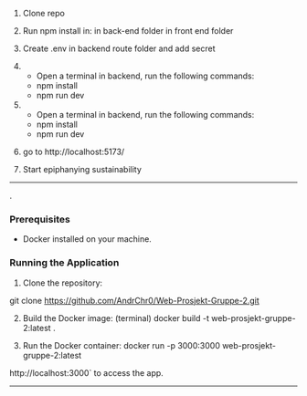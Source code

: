 1. Clone repo
2. Run npm install in:
   in back-end folder
   in front end folder
3. Create .env in backend route folder and add secret
4. - Open a terminal in backend, run the following commands:
   - npm install
   - npm run dev
5. - Open a terminal in backend, run the following commands:
   - npm install
   - npm run dev

6. go to http://localhost:5173/
7. Start epiphanying sustainability

---

.

### Prerequisites

- Docker installed on your machine.

### Running the Application

1. Clone the repository:

git clone https://github.com/AndrChr0/Web-Prosjekt-Gruppe-2.git

2. Build the Docker image: (terminal)
   docker build -t web-prosjekt-gruppe-2:latest .

3. Run the Docker container:
   docker run -p 3000:3000 web-prosjekt-gruppe-2:latest

http://localhost:3000` to access the app.

---

```

```
